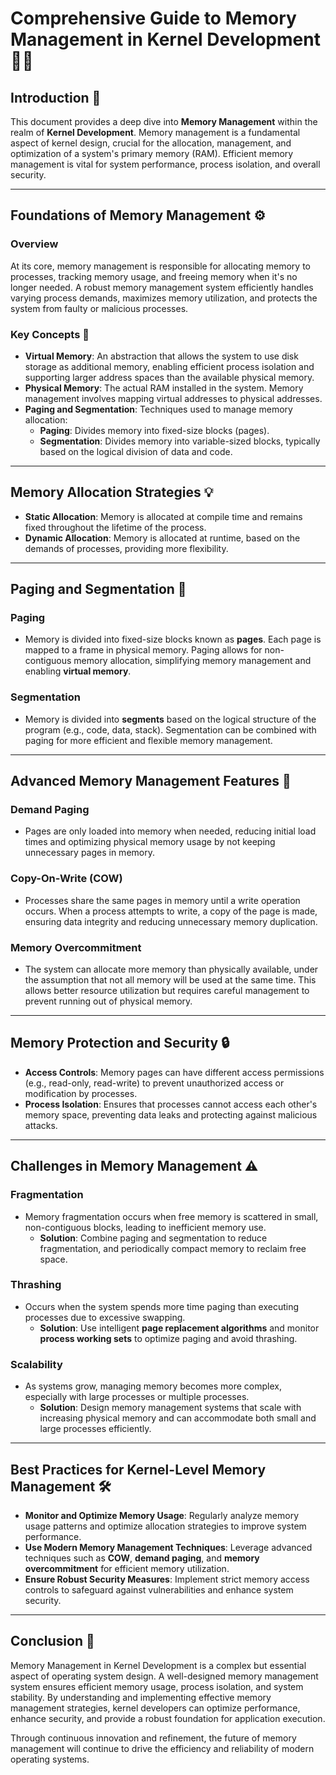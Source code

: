 # **Comprehensive Guide to Memory Management in Kernel Development** 🧠🔧

## **Introduction** 🚀

This document provides a deep dive into **Memory Management** within the realm of **Kernel Development**. Memory management is a fundamental aspect of kernel design, crucial for the allocation, management, and optimization of a system's primary memory (RAM). Efficient memory management is vital for system performance, process isolation, and overall security.

---

## **Foundations of Memory Management** ⚙️

### **Overview**

At its core, memory management is responsible for allocating memory to processes, tracking memory usage, and freeing memory when it's no longer needed. A robust memory management system efficiently handles varying process demands, maximizes memory utilization, and protects the system from faulty or malicious processes.

### **Key Concepts** 🔑

- **Virtual Memory**: An abstraction that allows the system to use disk storage as additional memory, enabling efficient process isolation and supporting larger address spaces than the available physical memory.
- **Physical Memory**: The actual RAM installed in the system. Memory management involves mapping virtual addresses to physical addresses.
- **Paging and Segmentation**: Techniques used to manage memory allocation:
  - **Paging**: Divides memory into fixed-size blocks (pages).
  - **Segmentation**: Divides memory into variable-sized blocks, typically based on the logical division of data and code.

---

## **Memory Allocation Strategies** 💡

- **Static Allocation**: Memory is allocated at compile time and remains fixed throughout the lifetime of the process.
- **Dynamic Allocation**: Memory is allocated at runtime, based on the demands of processes, providing more flexibility.

---

## **Paging and Segmentation** 🧩

### **Paging**

- Memory is divided into fixed-size blocks known as **pages**. Each page is mapped to a frame in physical memory. Paging allows for non-contiguous memory allocation, simplifying memory management and enabling **virtual memory**.

### **Segmentation**

- Memory is divided into **segments** based on the logical structure of the program (e.g., code, data, stack). Segmentation can be combined with paging for more efficient and flexible memory management.

---

## **Advanced Memory Management Features** 🚀

### **Demand Paging**

- Pages are only loaded into memory when needed, reducing initial load times and optimizing physical memory usage by not keeping unnecessary pages in memory.

### **Copy-On-Write (COW)**

- Processes share the same pages in memory until a write operation occurs. When a process attempts to write, a copy of the page is made, ensuring data integrity and reducing unnecessary memory duplication.

### **Memory Overcommitment**

- The system can allocate more memory than physically available, under the assumption that not all memory will be used at the same time. This allows better resource utilization but requires careful management to prevent running out of physical memory.

---

## **Memory Protection and Security** 🔒

- **Access Controls**: Memory pages can have different access permissions (e.g., read-only, read-write) to prevent unauthorized access or modification by processes.
- **Process Isolation**: Ensures that processes cannot access each other's memory space, preventing data leaks and protecting against malicious attacks.

---

## **Challenges in Memory Management** ⚠️

### **Fragmentation**

- Memory fragmentation occurs when free memory is scattered in small, non-contiguous blocks, leading to inefficient memory use.
  - **Solution**: Combine paging and segmentation to reduce fragmentation, and periodically compact memory to reclaim free space.

### **Thrashing**

- Occurs when the system spends more time paging than executing processes due to excessive swapping.
  - **Solution**: Use intelligent **page replacement algorithms** and monitor **process working sets** to optimize paging and avoid thrashing.

### **Scalability**

- As systems grow, managing memory becomes more complex, especially with large processes or multiple processes.
  - **Solution**: Design memory management systems that scale with increasing physical memory and can accommodate both small and large processes efficiently.

---

## **Best Practices for Kernel-Level Memory Management** 🛠️

- **Monitor and Optimize Memory Usage**: Regularly analyze memory usage patterns and optimize allocation strategies to improve system performance.
- **Use Modern Memory Management Techniques**: Leverage advanced techniques such as **COW**, **demand paging**, and **memory overcommitment** for efficient memory utilization.
- **Ensure Robust Security Measures**: Implement strict memory access controls to safeguard against vulnerabilities and enhance system security.

---

## **Conclusion** 🏁

Memory Management in Kernel Development is a complex but essential aspect of operating system design. A well-designed memory management system ensures efficient memory usage, process isolation, and system stability. By understanding and implementing effective memory management strategies, kernel developers can optimize performance, enhance security, and provide a robust foundation for application execution. 

Through continuous innovation and refinement, the future of memory management will continue to drive the efficiency and reliability of modern operating systems.